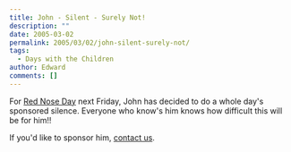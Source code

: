 ```yaml
---
title: John - Silent - Surely Not!
description: ""
date: 2005-03-02
permalink: 2005/03/02/john-silent-surely-not/
tags:
  - Days with the Children
author: Edward
comments: []
---
```


For [Red Nose Day][1] next Friday, John has decided to do a whole day\'s
sponsored silence. Everyone who know\'s him knows how difficult this
will be for him!!

If you\'d like to sponsor him, [contact us][2].



[1]: https://www.rednoseday.com/
[2]: https://www.tarrant.org.uk/2004/03/07/contact_us.html
